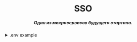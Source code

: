 <div align="center">
    <h1>SSO</h1>
    <h5>
      Один из микросервисов будущего стартапа.
    </h5>
</div>

<details><summary>.env example</summary>
#dev || prod

export ENV=dev

#docker service name or localhost
export DB_HOST=
export DB_PORT=
export DB_NAME=
export DB_USER=
export DB_PASSWORD=
export DB_SSLMODE=

export HASH_SALT=

export GMAIL_PASS=

export DB_DSN=

export JWT_ACCESSTTL=
export JWT_REFRESHTTL=
export JWT_SECRET=

export HTTP_HOST=
export HTTP_PORT=

export redis_host=
